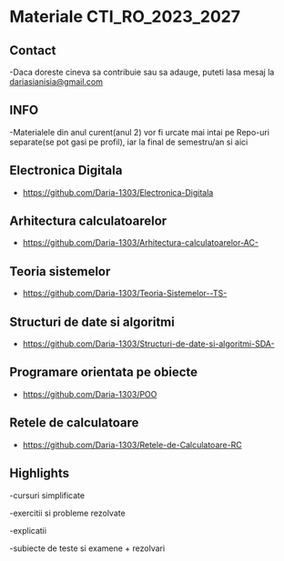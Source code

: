 # Materiale CTI_RO_2023_2027
## Contact

-Daca doreste cineva sa contribuie sau sa adauge, puteti lasa mesaj la dariasianisia@gmail.com

## INFO
-Materialele din anul curent(anul 2) vor fi urcate mai intai pe Repo-uri separate(se pot gasi pe profil), iar la final de semestru/an si aici

## Electronica Digitala
- https://github.com/Daria-1303/Electronica-Digitala

## Arhitectura calculatoarelor
- https://github.com/Daria-1303/Arhitectura-calculatoarelor-AC-

## Teoria sistemelor
- https://github.com/Daria-1303/Teoria-Sistemelor--TS-

## Structuri de date si algoritmi
- https://github.com/Daria-1303/Structuri-de-date-si-algoritmi-SDA-

## Programare orientata pe obiecte
- https://github.com/Daria-1303/POO

## Retele de calculatoare
- https://github.com/Daria-1303/Retele-de-Calculatoare-RC

## Highlights 
-cursuri simplificate 

-exercitii si probleme rezolvate

-explicatii 

-subiecte de teste si examene + rezolvari


